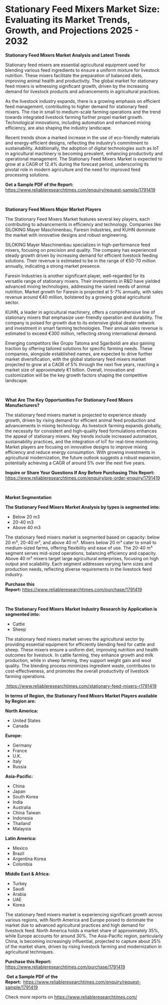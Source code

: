 <p><h1>Stationary Feed Mixers Market Size: Evaluating its Market Trends, Growth, and Projections 2025 - 2032</h1></p><p><strong>Stationary Feed Mixers Market Analysis and Latest Trends</strong></p>
<p><p>Stationary feed mixers are essential agricultural equipment used for blending various feed ingredients to ensure a uniform mixture for livestock nutrition. These mixers facilitate the preparation of balanced diets, improving animal health and productivity. The global market for stationary feed mixers is witnessing significant growth, driven by the increasing demand for livestock products and advancements in agricultural practices.</p><p>As the livestock industry expands, there is a growing emphasis on efficient feed management, contributing to higher demand for stationary feed mixers. The rise in small to medium-scale farming operations and the trend towards integrated livestock farming further propel market growth. Technological innovations, including automation and enhanced mixing efficiency, are also shaping the industry landscape.</p><p>Recent trends show a marked increase in the use of eco-friendly materials and energy-efficient designs, reflecting the industry’s commitment to sustainability. Additionally, the adoption of digital technologies such as IoT in agricultural machinery is becoming prevalent, enhancing productivity and operational management. The Stationary Feed Mixers Market is expected to grow at a CAGR of 12.4% during the forecast period, underscoring its pivotal role in modern agriculture and the need for improved feed processing solutions.</p></p>
<p><strong>Get a Sample PDF of the Report:&nbsp;</strong> <a href="https://www.reliableresearchtimes.com/enquiry/request-sample/1791419?utm_campaign=2255&utm_medium=2&utm_source=Github&utm_content=ia&utm_term=09042025&utm_id=stationary-feed-mixers">https://www.reliableresearchtimes.com/enquiry/request-sample/1791419</a></p>
<p>&nbsp;</p>
<p><strong>Stationary Feed Mixers Major Market Players</strong></p>
<p><p>The Stationary Feed Mixers Market features several key players, each contributing to advancements in efficiency and technology. Companies like SILOKING Mayer Maschinenbau, Faresin Industries, and KUHN dominate the market with innovative designs and robust engineering.</p><p>SILOKING Mayer Maschinenbau specializes in high-performance feed mixers, focusing on precision and quality. The company has experienced steady growth driven by increasing demand for efficient livestock feeding solutions. Their revenue is estimated to be in the range of €50-70 million annually, indicating a strong market presence.</p><p>Faresin Industries is another significant player, well-regarded for its versatile range of stationary mixers. Their investments in R&D have yielded advanced mixing technologies, addressing the varied needs of animal nutrition. Market growth for Faresin is projected at 5-7% annually, with sales revenue around €40 million, bolstered by a growing global agricultural sector.</p><p>KUHN, a leader in agricultural machinery, offers a comprehensive line of stationary mixers that emphasize user-friendly operation and durability. The company is poised for growth due to its extensive global dealer network and investment in smart farming technologies. Their annual sales revenue is estimated to exceed €300 million, reflecting strong international demand.</p><p>Emerging competitors like Grupo Tatoma and Sgariboldi are also gaining traction by offering tailored solutions for specific farming needs. These companies, alongside established names, are expected to drive further market diversification, with the global stationary feed mixers market projected to grow at a CAGR of 5% through the next five years, reaching a market size of approximately €1 billion. Overall, innovation and customization will be the key growth factors shaping the competitive landscape.</p></p>
<p>&nbsp;</p>
<p><strong>What Are The Key Opportunities For Stationary Feed Mixers Manufacturers?</strong></p>
<p><p>The stationary feed mixers market is projected to experience steady growth, driven by rising demand for efficient animal feed production and advancements in mixing technology. As livestock farming expands globally, the necessity for consistent and high-quality feed formulations enhances the appeal of stationary mixers. Key trends include increased automation, sustainability practices, and the integration of IoT for real-time monitoring. Market players are focusing on innovative designs to improve mixing efficiency and reduce energy consumption. With growing investments in agricultural modernization, the future outlook suggests a robust expansion, potentially achieving a CAGR of around 5% over the next five years.</p></p>
<p><strong>Inquire or Share Your Questions If Any Before Purchasing This Report:</strong> <a href="https://www.reliableresearchtimes.com/enquiry/pre-order-enquiry/1791419?utm_campaign=2255&utm_medium=2&utm_source=Github&utm_content=ia&utm_term=09042025&utm_id=stationary-feed-mixers">https://www.reliableresearchtimes.com/enquiry/pre-order-enquiry/1791419</a></p>
<p>&nbsp;</p>
<p><strong>Market Segmentation</strong></p>
<p><strong>The Stationary Feed Mixers Market Analysis by types is segmented into:</strong></p>
<p><ul><li>Below 20 m3</li><li>20-40 m3</li><li>Above 40 m3</li></ul></p>
<p><p>The stationary feed mixers market is segmented based on capacity: below 20 m³, 20-40 m³, and above 40 m³. Mixers below 20 m³ cater to small to medium-sized farms, offering flexibility and ease of use. The 20-40 m³ segment serves mid-sized operations, balancing efficiency and capacity. Above 40 m³ mixers target large agricultural enterprises, focusing on high output and scalability. Each segment addresses varying farm sizes and production needs, reflecting diverse requirements in the livestock feed industry.</p></p>
<p><strong>Purchase this Report:&nbsp;</strong><a href="https://www.reliableresearchtimes.com/purchase/1791419?utm_campaign=2255&utm_medium=2&utm_source=Github&utm_content=ia&utm_term=09042025&utm_id=stationary-feed-mixers">https://www.reliableresearchtimes.com/purchase/1791419</a></p>
<p>&nbsp;</p>
<p><strong>The Stationary Feed Mixers Market Industry Research by Application is segmented into:</strong></p>
<p><ul><li>Cattle</li><li>Sheep</li></ul></p>
<p><p>The stationary feed mixers market serves the agricultural sector by providing essential equipment for efficiently blending feed for cattle and sheep. These mixers ensure a uniform diet, improving nutrition and health outcomes for livestock. In cattle farming, they enhance growth and milk production, while in sheep farming, they support weight gain and wool quality. The blending process minimizes ingredient waste, contributes to cost-effectiveness, and promotes the overall productivity of livestock farming operations.</p></p>
<p><a href="https://www.reliableresearchtimes.com/stationary-feed-mixers-r1791419?utm_campaign=2255&utm_medium=2&utm_source=Github&utm_content=ia&utm_term=09042025&utm_id=stationary-feed-mixers">&nbsp;https://www.reliableresearchtimes.com/stationary-feed-mixers-r1791419</a></p>
<p><strong>In terms of Region, the Stationary Feed Mixers Market Players available by Region are:</strong></p>
<p>
    <p> <strong> North America: </strong>
        <ul>
            <li>United States</li>
            <li>Canada</li>
        </ul>
        </p> 
    <p> <strong> Europe: </strong>
        <ul>
            <li>Germany</li>
            <li>France</li>
            <li>U.K.</li>
            <li>Italy</li>
            <li>Russia</li>
        </ul>
        </p> 
    <p> <strong> Asia-Pacific: </strong>
        <ul>
            <li>China</li>
            <li>Japan</li>
            <li>South Korea</li>
            <li>India</li>
            <li>Australia</li>
            <li>China Taiwan</li>
            <li>Indonesia</li>
            <li>Thailand</li>
            <li>Malaysia</li>
        </ul>
        </p> 
    <p> <strong> Latin America: </strong>
        <ul>
            <li>Mexico</li>
            <li>Brazil</li>
            <li>Argentina Korea</li>
            <li>Colombia</li>
        </ul>
        </p> 
    <p> <strong> Middle East & Africa: </strong>
        <ul>
            <li>Turkey</li>
            <li>Saudi</li>
            <li>Arabia</li>
            <li>UAE</li>
            <li>Korea</li>
        </ul>
    </p>
    </p>
<p><p>The stationary feed mixers market is experiencing significant growth across various regions, with North America and Europe poised to dominate the market due to advanced agricultural practices and high demand for livestock feed. North America holds a market share of approximately 35%, while Europe accounts for around 30%. The Asia-Pacific region, particularly China, is becoming increasingly influential, projected to capture about 25% of the market share, driven by rising livestock farming and modernization in agricultural techniques.</p></p>
<p><strong>Purchase this Report: </strong><a href="https://www.reliableresearchtimes.com/purchase/1791419?utm_campaign=2255&utm_medium=2&utm_source=Github&utm_content=ia&utm_term=09042025&utm_id=stationary-feed-mixers">https://www.reliableresearchtimes.com/purchase/1791419</a></p>
<p>&nbsp;<strong>Get a Sample PDF of the Report:&nbsp;&nbsp;</strong><a href="https://www.reliableresearchtimes.com/enquiry/request-sample/1791419?utm_campaign=2255&utm_medium=2&utm_source=Github&utm_content=ia&utm_term=09042025&utm_id=stationary-feed-mixers">https://www.reliableresearchtimes.com/enquiry/request-sample/1791419</a></p>
<p><strong></strong></p>
<p>Check more reports on <a href="https://www.reliableresearchtimes.com/?utm_campaign=2255&utm_medium=2&utm_source=Github&utm_content=ia&utm_term=09042025&utm_id=stationary-feed-mixers">https://www.reliableresearchtimes.com/</a></p>